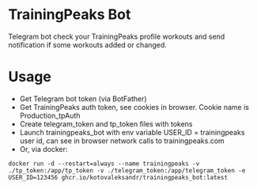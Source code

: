 # TrainingPeaks Bot
Telegram bot check your TrainingPeaks profile workouts and send notification if some workouts added or changed.

# Usage
* Get Telegram bot token (via BotFather)
* Get TrainingPeaks auth token, see cookies in browser. Cookie name is Production_tpAuth
* Create telegram_token and tp_token files with tokens
* Launch trainingpeaks_bot with env variable USER_ID = trainingpeaks user id, can see in browser network calls to trainingpeaks.com
* Or, via docker: 
```
docker run -d --restart=always --name trainingpeaks -v ./tp_token:/app/tp_token -v ./telegram_token:/app/telegram_token -e USER_ID=123456 ghcr.io/kotovaleksandr/trainingpeaks_bot:latest
```
